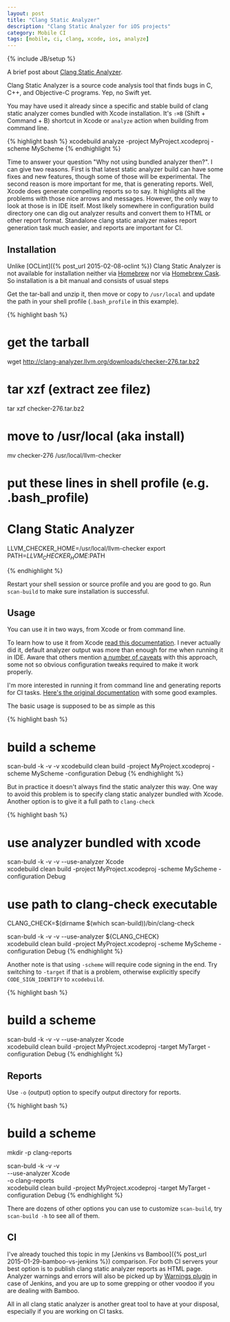 ```yaml
---
layout: post
title: "Clang Static Analyzer"
description: "Clang Static Analyzer for iOS projects"
category: Mobile CI
tags: [mobile, ci, clang, xcode, ios, analyze]
---
```

{% include JB/setup %}

A brief post about [Clang Static Analyzer](http://clang-analyzer.llvm.org/).

<!--more-->

Clang Static Analyzer is a source code analysis tool that finds bugs in C, C++, and Objective-C programs. Yep, no Swift yet.

You may have used it already since a specific and stable build of clang static analyzer comes bundled with Xcode installation. It's `⇧⌘B` (Shift + Command + B) shortcut in Xcode or `analyze` action when building from command line.

{% highlight bash %}
xcodebuild analyze -project MyProject.xcodeproj -scheme MyScheme
{% endhighlight %}

Time to answer your question "Why not using bundled analyzer then?". I can give two reasons. First is that latest static analyzer build can have some fixes and new features, though some of those will be experimental. The second reason is more important for me, that is generating reports. Well, Xcode does generate compelling reports so to say. It highlights all the problems with those nice arrows and messages. However, the only way to look at those is in IDE itself. Most likely somewhere in configuration build directory one can dig out analyzer results and convert them to HTML or other report format. Standalone clang static analyzer makes report generation task much easier, and reports are important for CI.

## Installation

Unlike [OCLint]({% post_url 2015-02-08-oclint %}) Clang Static Analyzer is not available for installation neither via [Homebrew](http://brew.sh/) nor via [Homebrew Cask](https://github.com/caskroom/homebrew-cask). So installation is a bit manual and consists of usual steps

Get the tar-ball and unzip it, then move or copy to `/usr/local` and update the path in your shell profile (`.bash_profile` in this example).

{% highlight bash %}
# get the tarball
wget http://clang-analyzer.llvm.org/downloads/checker-276.tar.bz2

# tar xzf (extract zee filez)
tar xzf checker-276.tar.bz2

# move to /usr/local (aka install)
mv checker-276 /usr/local/llvm-checker

# put these lines in shell profile (e.g. .bash_profile)
# Clang Static Analyzer
LLVM_CHECKER_HOME=/usr/local/llvm-checker
export PATH=$LLVM_CHECKER_HOME:$PATH

{% endhighlight %}

Restart your shell session or source profile and you are good to go. Run `scan-build` to make sure installation is successful.

## Usage

You can use it in two ways, from Xcode or from command line.

To learn how to use it from Xcode [read this documentation](http://clang-analyzer.llvm.org/xcode.html). I never actually did it, default analyzer output was more than enough for me when running it in IDE. Aware that others mention [a number of caveats](http://loufranco.com/blog/xcode-better-build-and-analyze) with this approach, some not so obvious configuration tweaks required to make it work properly.

I'm more interested in running it from command line and generating reports for CI tasks. [Here's the original documentation](http://clang-analyzer.llvm.org/scan-build.html) with some good examples.

The basic usage is supposed to be as simple as this

{% highlight bash %}
# build a scheme
scan-buld -k -v -v xcodebuild clean build -project MyProject.xcodeproj -scheme MyScheme -configuration Debug
{% endhighlight %}

But in practice it doesn't always find the static analyzer this way. One way to avoid this problem is to specify clang static analyzer bundled with Xcode. Another option is to give it a full path to `clang-check`

{% highlight bash %}
# use analyzer bundled with xcode
scan-buld -k -v -v --use-analyzer Xcode \
  xcodebuild clean build -project MyProject.xcodeproj -scheme MyScheme -configuration Debug

# use path to clang-check executable
CLANG_CHECK=$(dirname $(which scan-build))/bin/clang-check

scan-buld -k -v -v --use-analyzer ${CLANG_CHECK} \
  xcodebuild clean build -project MyProject.xcodeproj -scheme MyScheme -configuration Debug
{% endhighlight %}

Another note is that using `-scheme` will require code signing in the end. Try switching to `-target` if that is a problem, otherwise explicitly specify `CODE_SIGN_IDENTIFY` to `xcodebuild`.

{% highlight bash %}
# build a scheme
scan-buld -k -v -v --use-analyzer Xcode \
  xcodebuild clean build -project MyProject.xcodeproj -target MyTarget -configuration Debug
{% endhighlight %}

## Reports

Use `-o` (output) option to specify output directory for reports.

{% highlight bash %}
# build a scheme
mkdir -p clang-reports

scan-buld -k -v -v \
  --use-analyzer Xcode \
  -o clang-reports \
  xcodebuild clean build -project MyProject.xcodeproj -target MyTarget -configuration Debug
{% endhighlight %}

There are dozens of other options you can use to customize `scan-build`, try `scan-build -h` to see all of them.

## CI

I've already touched this topic in my [Jenkins vs Bamboo]({% post_url 2015-01-29-bamboo-vs-jenkins %}) comparison. For both CI servers your best option is to publish clang static analyzer reports as HTML page. Analyzer warnings and errors will also be picked up by [Warnings plugin](https://wiki.jenkins-ci.org/display/JENKINS/Warnings+Plugin) in case of Jenkins, and you are up to some grepping or other voodoo if you are dealing with Bamboo.

All in all clang static analyzer is another great tool to have at your disposal, especially if you are working on CI tasks.
